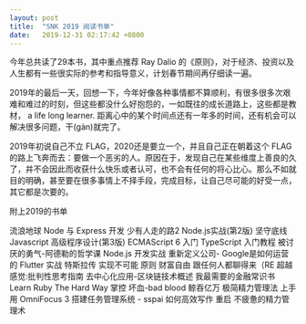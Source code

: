 ```yaml
---
layout: post
title:  "SNK 2019 阅读书单"
date:   2019-12-31 02:17:42 +0800
---
```

今年总共读了29本书，其中重点推荐 Ray Dalio 的《原则》，对于经济、投资以及人生都有一些很实际的参考和指导意义，计划春节期间再仔细读一遍。

2019年的最后一天，回想一下，今年好像各种事情都不算顺利，有很多很多次艰难和难过的时刻，但这些都没什么好抱怨的，一如既往的成长道路上，这些都是教材， a life long learner. 距离心中的某个时间点还有一年多的时间，还有机会可以解决很多问题，干(gàn)就完了。

2019年初说自己不立 FLAG，2020还是要立一个，并且自己正在朝着这个 FLAG 的路上飞奔而去：要做一个恶劣的人。原因在于，发现自己在某些维度上善良的久了，并不会因此而收获什么快乐或者认可，也不会有任何的将心比心。那么不如就目的明确，甚至要在很多事情上不择手段，完成目标，让自己尽可能的好受一点，其它都是次要的。

附上2019的书单

流浪地球
Node 与 Express 开发
少有人走的路2
Node.js实战(第2版)
坚守底线
Javascript 高级程序设计(第3版)
ECMAScript 6 入门
TypeScript 入门教程
被讨厌的勇气-阿德勒的哲学课
Node.js 开发实战
重新定义公司- Google是如何运营的
Flutter 实战
特斯拉传 实现不可能
原则
财富自由
跟任何人都聊得来（RE
超越感觉:批判性思考指南
去中心化应用-区块链技术概述
我最需要的金融常识书
Learn Ruby The Hard Way
掌控
坏血-bad blood
鲸吞亿万
极简精力管理法
上手
用 OmniFocus 3 搭建任务管理系统 - sspai
如何高效写作
重启
不疲惫的精力管理术